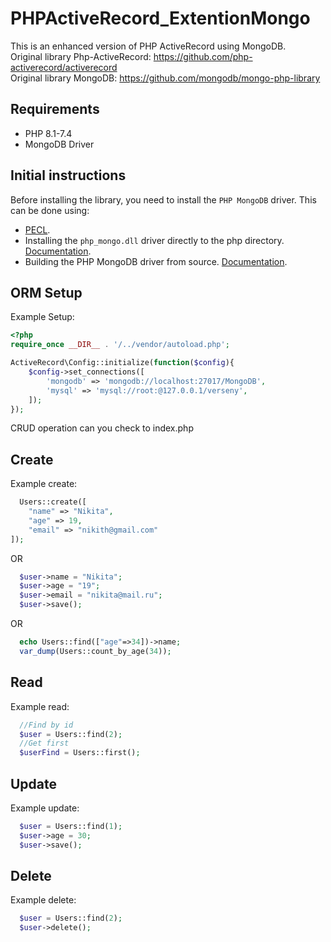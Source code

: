 # PHPActiveRecord_ExtentionMongo
This is an enhanced version of PHP ActiveRecord using MongoDB. <br>
Original library Php-ActiveRecord: https://github.com/php-activerecord/activerecord <br>
Original library MongoDB: https://github.com/mongodb/mongo-php-library <br>

## Requirements
- PHP 8.1-7.4
- MongoDB Driver

## Initial instructions
Before installing the library, you need to install the `PHP MongoDB` driver.
This can be done using:
- [PECL](https://www.php.net/manual/ru/mongodb.installation.pecl.php).
- Installing the `php_mongo.dll` driver directly to the php directory. [Documentation](https://www.php.net/manual/ru/mongodb.installation.windows.php).
- Building the PHP MongoDB driver from source. [Documentation](https://www.php.net/manual/en/mongodb.installation.manual.php).

## ORM Setup
Example Setup:
```php
<?php
require_once __DIR__ . '/../vendor/autoload.php';

ActiveRecord\Config::initialize(function($config){
    $config->set_connections([
        'mongodb' => 'mongodb://localhost:27017/MongoDB',
        'mysql' => 'mysql://root:@127.0.0.1/verseny',
    ]);
});
```
CRUD operation can you check to index.php
## Create
Example create:
```php
  Users::create([
    "name" => "Nikita",
    "age" => 19,
    "email" => "nikith@gmail.com"
]);
```
OR
```php
  $user->name = "Nikita";
  $user->age = "19";
  $user->email = "nikita@mail.ru";
  $user->save();
```
OR
```php
  echo Users::find(["age"=>34])->name;
  var_dump(Users::count_by_age(34));
```
## Read
Example read:
```php
  //Find by id
  $user = Users::find(2);
  //Get first
  $userFind = Users::first();
```

## Update
Example update:
```php
  $user = Users::find(1);
  $user->age = 30;
  $user->save();
```
## Delete
Example delete:
```php
  $user = Users::find(2);
  $user->delete();
```



